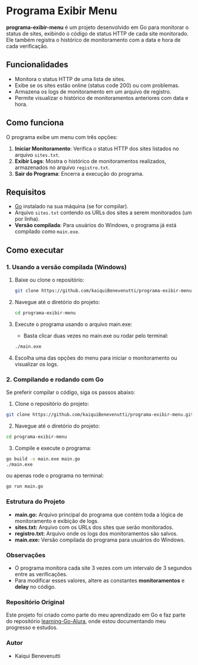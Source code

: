 # Programa Exibir Menu

**programa-exibir-menu** é um projeto desenvolvido em Go para monitorar o status de sites, exibindo o código de status HTTP de cada site monitorado. Ele também registra o histórico de monitoramento com a data e hora de cada verificação.

## Funcionalidades

- Monitora o status HTTP de uma lista de sites.
- Exibe se os sites estão online (status code 200) ou com problemas.
- Armazena os logs de monitoramento em um arquivo de registro.
- Permite visualizar o histórico de monitoramentos anteriores com data e hora.

## Como funciona

O programa exibe um menu com três opções:

1. **Iniciar Monitoramento**: Verifica o status HTTP dos sites listados no arquivo `sites.txt`.
2. **Exibir Logs**: Mostra o histórico de monitoramentos realizados, armazenados no arquivo `registro.txt`.
3. **Sair do Programa**: Encerra a execução do programa.

## Requisitos

- [Go](https://golang.org/dl/) instalado na sua máquina (se for compilar).
- Arquivo `sites.txt` contendo os URLs dos sites a serem monitorados (um por linha).
- **Versão compilada**: Para usuários do Windows, o programa já está compilado como `main.exe`.

## Como executar

### 1. Usando a versão compilada (Windows)

1. Baixe ou clone o repositório:
   
   ```bash
   git clone https://github.com/kaiquiBenevenutti/programa-exibir-menu.git

2. Navegue até o diretório do projeto:
   ```bash
   cd programa-exibir-menu

3. Execute o programa usando o arquivo main.exe:
    - Basta clicar duas vezes no main.exe ou rodar pelo terminal:
   ```bash
   ./main.exe

4. Escolha uma das opções do menu para iniciar o monitoramento ou visualizar os logs.
   
### 2. Compilando e rodando com Go

Se preferir compilar o código, siga os passos abaixo:

1. Clone o repositório do projeto:
  ```bash
git clone https://github.com/kaiquiBenevenutti/programa-exibir-menu.git

```
2. Navegue até o diretório do projeto:
  ```bash
cd programa-exibir-menu

```
3. Compile e execute o programa:
  ```bash
go build -o main.exe main.go
./main.exe

  ```
    
ou apenas rode o programa no terminal:
```bash
go run main.go

```

### Estrutura do Projeto

- **main.go:** Arquivo principal do programa que contém toda a lógica de monitoramento e exibição de logs.
- **sites.txt:** Arquivo com os URLs dos sites que serão monitorados.
- **registro.txt:** Arquivo onde os logs dos monitoramentos são salvos.
- **main.exe:** Versão compilada do programa para usuários do Windows.

### Observações

- O programa monitora cada site 3 vezes com um intervalo de 3 segundos entre as verificações.
- Para modificar esses valores, altere as constantes **monitoramentos** e **delay** no código.

### Repositório Original

Este projeto foi criado como parte do meu aprendizado em Go e faz parte do repositório [learning-Go-Alura](https://github.com/kaiquiBenevenutti/learning_Go_Alura), onde estou documentando meu progresso e estudos.

### Autor

- Kaiqui Benevenutti
